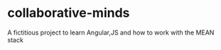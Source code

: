 collaborative-minds
===================

A fictitious project to learn Angular,JS and how to work with the MEAN stack
